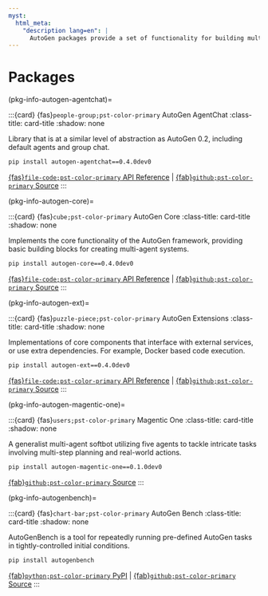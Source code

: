 ```yaml
---
myst:
  html_meta:
    "description lang=en": |
      AutoGen packages provide a set of functionality for building multi-agent applications with AI agents.
---
```


<style>
.card-title {
  font-size: 1.2rem;
  font-weight: bold;
}

.card-title svg {
  font-size: 2rem;
  vertical-align: bottom;
  margin-right: 5px;
}
</style>

# Packages

(pkg-info-autogen-agentchat)=

:::{card} {fas}`people-group;pst-color-primary` AutoGen AgentChat
:class-title: card-title
:shadow: none

Library that is at a similar level of abstraction as AutoGen 0.2, including default agents and group chat.

```sh
pip install autogen-agentchat==0.4.0dev0
```


[{fas}`file-code;pst-color-primary` API Reference](/reference/python/autogen_agentchat/autogen_agentchat.rst) | [{fab}`github;pst-color-primary` Source](https://github.com/microsoft/autogen/tree/main/python/packages/autogen-agentchat)
:::

(pkg-info-autogen-core)=

:::{card} {fas}`cube;pst-color-primary` AutoGen Core
:class-title: card-title
:shadow: none

Implements the core functionality of the AutoGen framework, providing basic building blocks for creating multi-agent systems.

```sh
pip install autogen-core==0.4.0dev0
```

[{fas}`file-code;pst-color-primary` API Reference](/reference/python/autogen_core/autogen_core.rst) | [{fab}`github;pst-color-primary` Source](https://github.com/microsoft/autogen/tree/main/python/packages/autogen-core)
:::

(pkg-info-autogen-ext)=

:::{card} {fas}`puzzle-piece;pst-color-primary` AutoGen Extensions
:class-title: card-title
:shadow: none

Implementations of core components that interface with external services, or use extra dependencies. For example, Docker based code execution.

```sh
pip install autogen-ext==0.4.0dev0
```

[{fas}`file-code;pst-color-primary` API Reference](/reference/python/autogen_ext/autogen_ext.rst) | [{fab}`github;pst-color-primary` Source](https://github.com/microsoft/autogen/tree/main/python/packages/autogen-ext)
:::

(pkg-info-autogen-magentic-one)=

:::{card} {fas}`users;pst-color-primary` Magentic One
:class-title: card-title
:shadow: none

A generalist multi-agent softbot utilizing five agents to tackle intricate tasks involving multi-step planning and real-world actions.

```sh
pip install autogen-magentic-one==0.1.0dev0
```

[{fab}`github;pst-color-primary` Source](https://github.com/microsoft/autogen/tree/main/python/packages/autogen-magentic-one)
:::

(pkg-info-autogenbench)=

:::{card} {fas}`chart-bar;pst-color-primary` AutoGen Bench
:class-title: card-title
:shadow: none

AutoGenBench is a tool for repeatedly running pre-defined AutoGen tasks in tightly-controlled initial conditions.

```sh
pip install autogenbench
```

[{fab}`python;pst-color-primary` PyPI](https://pypi.org/project/autogenbench/) | [{fab}`github;pst-color-primary` Source](https://github.com/microsoft/autogen/tree/main/python/packages/agbench)
:::
